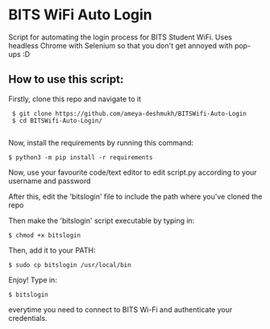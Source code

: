 # BITS WiFi Auto Login
Script for automating the login process for BITS Student WiFi. Uses headless Chrome with Selenium so that you don't get annoyed with pop-ups :D

## How to use this script:
Firstly, clone this repo and navigate to it
```
 $ git clone https://github.com/ameya-deshmukh/BITSWifi-Auto-Login
 $ cd BITSWifi-Auto-Login/
 
```
Now, install the requirements by running this command:
```
$ python3 -m pip install -r requirements

```
Now, use your favourite code/text editor to edit script.py according to your username and password

After this, edit the 'bitslogin' file to include the path where you've cloned the repo

Then make the 'bitslogin' script executable by typing in:
```
$ chmod +x bitslogin

```
Then, add it to your PATH:
```
$ sudo cp bitslogin /usr/local/bin

```
Enjoy! Type in:
```
$ bitslogin

```
everytime you need to connect to BITS Wi-Fi and authenticate your credentials.
